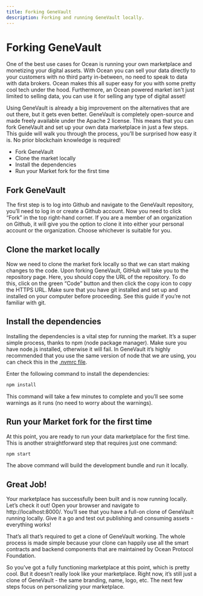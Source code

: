 ```yaml
---
title: Forking GeneVault
description: Forking and running GeneVault locally.
---
```


# Forking GeneVault

One of the best use cases for Ocean is running your own marketplace and monetizing your digital assets. With Ocean you can sell your data directly to your customers with no third party in-between, no need to speak to data with data brokers. Ocean makes this all super easy for you with some pretty cool tech under the hood. Furthermore, an Ocean powered market isn't just limited to selling data, you can use it for selling any type of digital asset!

Using GeneVault is already a big improvement on the alternatives that are out there, but it gets even better. GeneVault is completely open-source and made freely available under the Apache 2 license. This means that you can fork GeneVault and set up your own data marketplace in just a few steps. This guide will walk you through the process, you’ll be surprised how easy it is. No prior blockchain knowledge is required!

- Fork GeneVault
- Clone the market locally
- Install the dependencies
- Run your Market fork for the first time

## Fork GeneVault

The first step is to log into Github and navigate to the GeneVault repository, you’ll need to log in or create a Github account. Now you need to click “Fork” in the top right-hand corner. If you are a member of an organization on Github, it will give you the option to clone it into either your personal account or the organization. Choose whichever is suitable for you.

## Clone the market locally

Now we need to clone the market fork locally so that we can start making changes to the code. Upon forking GeneVault, GitHub will take you to the repository page. Here, you should copy the URL of the repository. To do this, click on the green “Code” button and then click the copy icon to copy the HTTPS URL. Make sure that you have git installed and set up and installed on your computer before proceeding. See this guide if you’re not familiar with git.

## Install the dependencies

Installing the dependencies is a vital step for running the market. It’s a super simple process, thanks to npm (node package manager). Make sure you have node.js installed, otherwise it will fail. In GeneVault it’s highly recommended that you use the same version of node that we are using, you can check this in the [.nvmrc file](https://github.com/oceanprotocol/market/blob/main/.nvmrc).

Enter the following command to install the dependencies:

```bash
npm install
```

This command will take a few minutes to complete and you’ll see some warnings as it runs (no need to worry about the warnings).

## Run your Market fork for the first time

At this point, you are ready to run your data marketplace for the first time. This is another straightforward step that requires just one command:

```bash
npm start
```

The above command will build the development bundle and run it locally.

## Great Job!

Your marketplace has successfully been built and is now running locally. Let’s check it out! Open your browser and navigate to http://localhost:8000/. You’ll see that you have a full-on clone of GeneVault running locally. Give it a go and test out publishing and consuming assets - everything works!

That’s all that’s required to get a clone of GeneVault working. The whole process is made simple because your clone can happily use all the smart contracts and backend components that are maintained by Ocean Protocol Foundation.

So you’ve got a fully functioning marketplace at this point, which is pretty cool. But it doesn’t really look like your marketplace. Right now, it’s still just a clone of GeneVault - the same branding, name, logo, etc. The next few steps focus on personalizing your marketplace.
